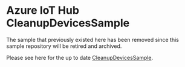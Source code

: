 # Azure IoT Hub CleanupDevicesSample

The sample that previously existed here has been removed since this sample repository will be retired and archived.

Please see here for the up to date [CleanupDevicesSample](https://github.com/Azure/azure-iot-sdk-csharp/tree/main/iothub/service/samples/how%20to%20guides/CleanupDevicesSample).